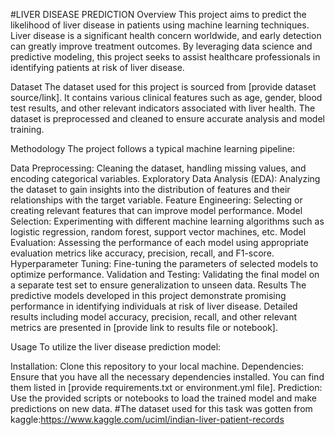 #LIVER DISEASE PREDICTION
Overview
This project aims to predict the likelihood of liver disease in patients using machine learning techniques. Liver disease is a significant health concern worldwide, and early detection can greatly improve treatment outcomes. By leveraging data science and predictive modeling, this project seeks to assist healthcare professionals in identifying patients at risk of liver disease.

Dataset
The dataset used for this project is sourced from [provide dataset source/link]. It contains various clinical features such as age, gender, blood test results, and other relevant indicators associated with liver health. The dataset is preprocessed and cleaned to ensure accurate analysis and model training.

Methodology
The project follows a typical machine learning pipeline:

Data Preprocessing: Cleaning the dataset, handling missing values, and encoding categorical variables.
Exploratory Data Analysis (EDA): Analyzing the dataset to gain insights into the distribution of features and their relationships with the target variable.
Feature Engineering: Selecting or creating relevant features that can improve model performance.
Model Selection: Experimenting with different machine learning algorithms such as logistic regression, random forest, support vector machines, etc.
Model Evaluation: Assessing the performance of each model using appropriate evaluation metrics like accuracy, precision, recall, and F1-score.
Hyperparameter Tuning: Fine-tuning the parameters of selected models to optimize performance.
Validation and Testing: Validating the final model on a separate test set to ensure generalization to unseen data.
Results
The predictive models developed in this project demonstrate promising performance in identifying individuals at risk of liver disease. Detailed results including model accuracy, precision, recall, and other relevant metrics are presented in [provide link to results file or notebook].

Usage
To utilize the liver disease prediction model:

Installation: Clone this repository to your local machine.
Dependencies: Ensure that you have all the necessary dependencies installed. You can find them listed in [provide requirements.txt or environment.yml file].
Prediction: Use the provided scripts or notebooks to load the trained model and make predictions on new data.
#The dataset used for this task was gotten from kaggle:https://www.kaggle.com/uciml/indian-liver-patient-records
